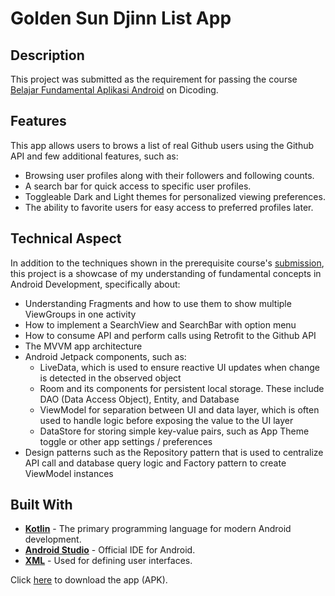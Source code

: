 # Golden Sun Djinn List App

## Description
This project was submitted as the requirement for passing the course [Belajar Fundamental Aplikasi Android](https://www.dicoding.com/academies/14-belajar-fundamental-aplikasi-android) on Dicoding.

## Features
This app allows users to brows a list of real Github users using the Github API and few additional features, such as:
- Browsing user profiles along with their followers and following counts.
- A search bar for quick access to specific user profiles.
- Toggleable Dark and Light themes for personalized viewing preferences.
- The ability to favorite users for easy access to preferred profiles later.

## Technical Aspect
In addition to the techniques shown in the prerequisite course's [submission](https://github.com/mediarahan/DicodingBeginner), this project is a showcase of my understanding of fundamental concepts in Android Development, specifically about:
- Understanding Fragments and how to use them to show multiple ViewGroups in one activity
- How to implement a SearchView and SearchBar with option menu
- How to consume API and perform calls using Retrofit to the Github API
- The MVVM app architecture
- Android Jetpack components, such as:
  - LiveData, which is used to ensure reactive UI updates when change is detected in the observed object
  - Room and its components for persistent local storage. These include DAO (Data Access Object), Entity, and Database
  - ViewModel for separation between UI and data layer, which is often used to handle logic before exposing the value to the UI layer
  - DataStore for storing simple key-value pairs, such as App Theme toggle or other app settings / preferences
- Design patterns such as the Repository pattern that is used to centralize API call and database query logic and Factory pattern to create ViewModel instances

## Built With
- **[Kotlin](https://kotlinlang.org/)** - The primary programming language for modern Android development.
- **[Android Studio](https://developer.android.com/studio)** - Official IDE for Android.
- **[XML](https://developer.android.com/guide/topics/ui/declaring-layout)** - Used for defining user interfaces.

Click [here](https://drive.google.com/file/d/1P4MSWzerwf2tT-DIMgVkUTOhEP9KNeCg/view?usp=sharing) to download the app (APK).
